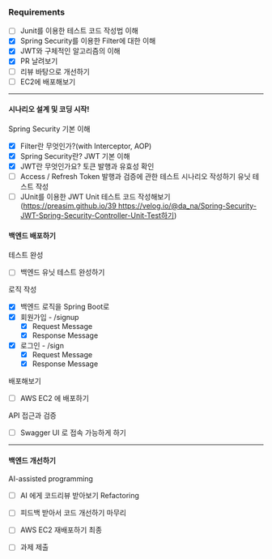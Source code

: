 ### Requirements

* [ ] Junit를 이용한 테스트 코드 작성법 이해
* [x] Spring Security를 이용한 Filter에 대한 이해
* [x] JWT와 구체적인 알고리즘의 이해
* [x] PR 날려보기
* [ ] 리뷰 바탕으로 개선하기
* [ ] EC2에 배포해보기
----
#### 시나리오 설계 및 코딩 시작!
Spring Security 기본 이해
* [x] Filter란 무엇인가?(with Interceptor, AOP)
* [x] Spring Security란?
JWT 기본 이해
* [x] JWT란 무엇인가요?
토큰 발행과 유효성 확인
* [ ] Access / Refresh Token 발행과 검증에 관한 테스트 시나리오 작성하기
유닛 테스트 작성
* [ ] JUnit를 이용한 JWT Unit 테스트 코드 작성해보기 (https://preasim.github.io/39 https://velog.io/@da_na/Spring-Security-JWT-Spring-Security-Controller-Unit-Test하기)

#### 백엔드 배포하기
테스트 완성
* [ ] 백엔드 유닛 테스트 완성하기

로직 작성
* [x] 백엔드 로직을 Spring Boot로
* [x] 회원가입 - /signup
    * [x] Request Message
    * [x] Response Message
* [x] 로그인 - /sign 
    * [x] Request Message
    * [x] Response Message

배포해보기
* [ ] AWS EC2 에 배포하기

API 접근과 검증
* [ ] Swagger UI 로 접속 가능하게 하기

----
#### 백엔드 개선하기
AI-assisted programming
* [ ] AI 에게 코드리뷰 받아보기
Refactoring
* [ ] 피드백 받아서 코드 개선하기
마무리
* [ ] AWS EC2 재배포하기
최종
* [ ] 과제 제출

